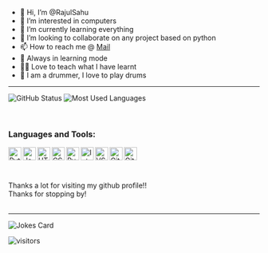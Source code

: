 - 👋 Hi, I’m @RajulSahu
- 👀 I’m interested in computers
- 🌱 I’m currently learning everything
- 💞️ I’m looking to collaborate on any project based on python
- 📫 How to reach me @ [Mail](officialrajul1304@gmail.com)
- 📜 Always in learning mode
- 👨‍🏫 Love to teach what I have learnt 
- 🥁 I am a drummer, I love to play drums



***
<!--most used language chart
![Your Repository's Stats](https://github-readme-stats.vercel.app/api/top-langs/?username=RajulSahu&theme=blue-green)
-->

<p>
<img src="https://github-readme-stats.vercel.app/api?username=RajulSahu&count_private=true&show_icons=true&theme=tokyonight" alt="GitHub Status"/>
<img src = "https://github-readme-stats.vercel.app/api/top-langs/?username=RajulSahu&show_icons=true&layout=compact&theme=tokyonight" alt="Most Used Languages">
<p>
<br>
  
### Languages and Tools:

<img align="left" alt="Python" width="26px" src="https://user-images.githubusercontent.com/74370799/128492362-8ce147e8-300f-4338-a618-02be0c16557e.png"/>
<img align="left" alt="Java" width="26px" src="https://user-images.githubusercontent.com/74370799/131902407-1269e960-6290-4a0f-a38a-f837ea978320.png"/>
<img align="left" alt="HTML5" width="26px" src="https://user-images.githubusercontent.com/74370799/128492957-6fc7f34e-cf1a-4318-bc2c-7b16fd1fae6f.png"/>
<img align="left" alt="CSS3" width="26px" src="https://user-images.githubusercontent.com/74370799/128493200-cf391fcb-5ca7-4c25-9a75-cc89102f6a89.png"/>
<img align="left" alt="Pycharm" width="26px" src="https://user-images.githubusercontent.com/74370799/128492788-c7ad8fd2-a6f8-43b8-b2b1-42e537dba947.png"/>
<img align="left" alt="Intellij" width="26px" src="https://user-images.githubusercontent.com/74370799/131903251-c3415253-df96-42af-a3a6-292b79b918b6.png"/>
<img align="left" alt="VS_Code" width="26px" src="https://user-images.githubusercontent.com/74370799/131903113-e13ddf5e-d41c-497d-82f9-a86927899de0.png"/> 
<img align="left" alt="Github" width="26px" src="https://user-images.githubusercontent.com/74370799/128493417-6db9f52f-c21f-4794-b8c4-c21600fe17c5.png"/>
<img align="left" alt="Git" width="26px" src="https://user-images.githubusercontent.com/74370799/128493693-3aa285e0-97d9-4af9-a842-e2ab55099426.png"/>

  
  



  
<br>
<br>
<br>
<br>
  Thanks a lot for visiting my github profile!!
<br>
  Thanks for stopping by!
<br>
<br>
  
***
  
![Jokes Card](https://readme-jokes.vercel.app/api)

![visitors](https://visitor-badge.laobi.icu/badge?page_id=RajulSahu)
  

  
<!---
RajulSahu/RajulSahu is a ✨ special ✨ repository because its `README.md` (this file) appears on your GitHub profile.
You can click the Preview link to take a look at your changes.
--->
